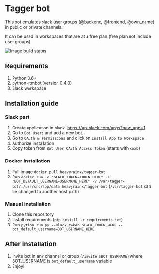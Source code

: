 # Tagger bot

This bot emulates slack user groups (@backend, @frontend, @own_name) in public or private channels.

It can be used in workspaces that are at a free plan (free plan not include user groups)

![Image build status](https://img.shields.io/docker/cloud/build/heavyrainx/tagger-bot.svg)

## Requirements

1. Python 3.6+
2. python-rtmbot (version 0.4.0)
3. Slack workspace

## Installation guide

### Slack part
1. Create application in slack. https://api.slack.com/apps?new_app=1
2. Go to `Bot Users` and add a new bot.
3. Go to `OAuth & Permissions` and click on `Install App to Workspace`
4. Authorize installation
5. Copy token from `Bot User OAuth Access Token` (starts with `xoxb`)

### Docker installation
1. Pull image `docker pull heavyrainx/tagger-bot`
2. Run `docker run -e "SLACK_TOKEN=TOKEN_HERE" -e "BOT_DEFAULT_USERNAME=USERNAME_HERE" -v /var/tagger-bot/:/usr/src/app/data heavyrainx/tagger-bot` (`/var/tagger-bot` can be changed to another host path)

### Manual installation
1. Clone this repository
2. Install requirements (`pip install -r requirements.txt`)
3. Run `python run.py --slack_token SLACK_TOKEN_HERE --bot_default_username=BOT_USERNAME_HERE`

## After installation
1. Invite bot in any channel or group (`/invite @BOT_USERNAME`) where BOT_USERNAME is `bot_default_username` variable
2. Enjoy!
